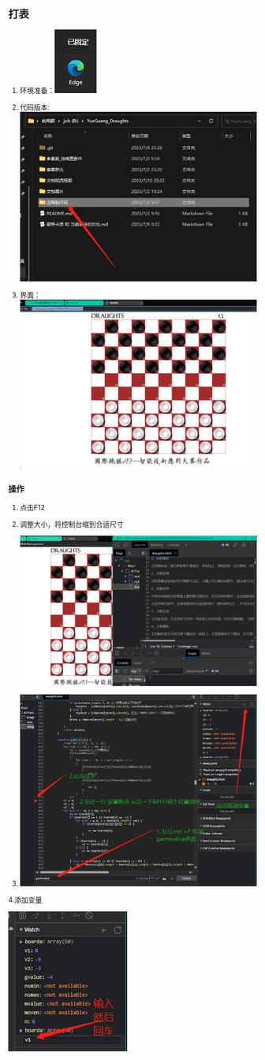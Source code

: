 ## 打表

1. 环境准备：![image-20230710213204233](https://github.com/weihhe/YueGuang_Draughts/blob/main/文档和流程图/image/image-20230710213204233.png)

2. 代码版本:![image-20230710213317036](https://github.com/weihhe/YueGuang_Draughts/blob/main/文档和流程图/image/image-20230710213317036.png)

3. 界面：
   ![image-20230710213340664](https://github.com/weihhe/YueGuang_Draughts/blob/main/文档和流程图/image/image-20230710213340664.png)

### 操作

1. 点击F12

2. 调整大小，将控制台缩到合适尺寸

   ![image-20230710213519281](https://github.com/weihhe/YueGuang_Draughts/blob/main/文档和流程图/image/image-20230710213519281.png)

3. ![image-20230710214316414](https://github.com/weihhe/YueGuang_Draughts/blob/main/文档和流程图/image/image-20230710214316414.png)

4.添加变量

![image-20230710214439314](https://github.com/weihhe/YueGuang_Draughts/blob/main/文档和流程图/image/image-20230710214439314.png)